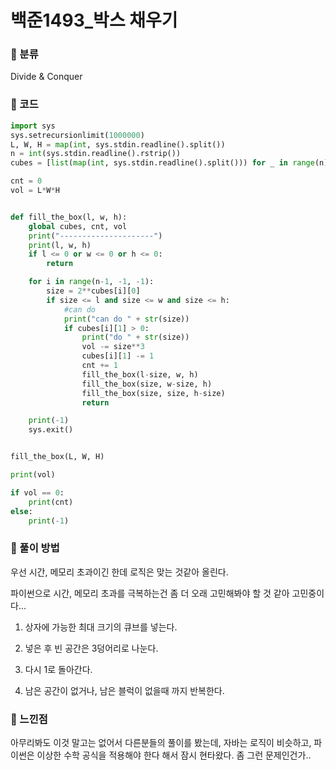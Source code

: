 # 백준1493\_박스 채우기

### &#127822; 분류

Divide & Conquer

### &#127822; 코드

```python
import sys
sys.setrecursionlimit(1000000)
L, W, H = map(int, sys.stdin.readline().split())
n = int(sys.stdin.readline().rstrip())
cubes = [list(map(int, sys.stdin.readline().split())) for _ in range(n)]

cnt = 0
vol = L*W*H


def fill_the_box(l, w, h):
    global cubes, cnt, vol
    print("---------------------")
    print(l, w, h)
    if l <= 0 or w <= 0 or h <= 0:
        return

    for i in range(n-1, -1, -1):
        size = 2**cubes[i][0]
        if size <= l and size <= w and size <= h:
            #can do
            print("can do " + str(size))
            if cubes[i][1] > 0:
                print("do " + str(size))
                vol -= size**3
                cubes[i][1] -= 1
                cnt += 1
                fill_the_box(l-size, w, h)
                fill_the_box(size, w-size, h)
                fill_the_box(size, size, h-size)
                return

    print(-1)
    sys.exit()


fill_the_box(L, W, H)

print(vol)

if vol == 0:
    print(cnt)
else:
    print(-1)
```

### &#127822; 풀이 방법

우선 시간, 메모리 초과이긴 한데 로직은 맞는 것같아 올린다.

파이썬으로 시간, 메모리 초과를 극복하는건 좀 더 오래 고민해봐야 할 것 같아 고민중이다...

1. 상자에 가능한 최대 크기의 큐브를 넣는다.

2. 넣은 후 빈 공간은 3덩어리로 나눈다.

3. 다시 1로 돌아간다.

4. 남은 공간이 없거나, 남은 블럭이 없을때 까지 반복한다.

### &#127822; 느낀점

아무리봐도 이것 말고는 없어서 다른분들의 풀이를 봤는데, 자바는 로직이 비슷하고, 파이썬은 이상한 수학 공식을 적용해야 한다 해서 잠시 현타왔다. 좀 그런 문제인건가..